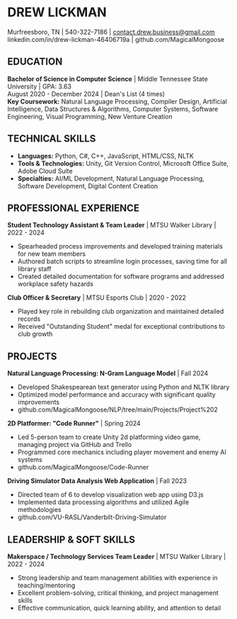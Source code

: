 # DREW LICKMAN
Murfreesboro, TN | 540-322-7186 | contact.drew.business@gmail.com  
linkedin.com/in/drew-lickman-46406719a | github.com/MagicalMongoose

## EDUCATION
**Bachelor of Science in Computer Science** | Middle Tennessee State University | GPA: 3.63  
	August 2020 - December 2024 | Dean's List (4 times)  
**Key Coursework:** Natural Language Processing, Compiler Design, Artificial Intelligence, 
	Data Structures & Algorithms, Computer Systems, Software Engineering, Visual Programming, New Venture Creation

## TECHNICAL SKILLS
- **Languages:** Python, C#, C++, JavaScript, HTML/CSS, NLTK
- **Tools & Technologies:** Unity, Git Version Control, Microsoft Office Suite, Adobe Cloud Suite
- **Specialties:** AI/ML Development, Natural Language Processing, Software Development, Digital Content Creation

## PROFESSIONAL EXPERIENCE
**Student Technology Assistant & Team Leader** | MTSU Walker Library | 2022 - 2024
- Spearheaded process improvements and developed training materials for new team members
- Authored batch scripts to streamline login processes, saving time for all library staff
- Created detailed documentation for software programs and addressed workplace safety hazards

**Club Officer & Secretary** | MTSU Esports Club | 2020 - 2022
- Played key role in rebuilding club organization and maintained detailed records
- Received "Outstanding Student" medal for exceptional contributions to club growth

## PROJECTS
**Natural Language Processing: N-Gram Language Model** | Fall 2024
- Developed Shakespearean text generator using Python and NLTK library
- Optimized model performance and accuracy with significant quality improvements
- github.com/MagicalMongoose/NLP/tree/main/Projects/Project%202

**2D Platformer: "Code Runner"** | Spring 2024
- Led 5-person team to create Unity 2d platforming video game, managing project via GitHub and Trello
- Programmed core mechanics including player movement and enemy AI systems
- github.com/MagicalMongoose/Code-Runner

**Driving Simulator Data Analysis Web Application** | Fall 2023
- Directed team of 6 to develop visualization web app using D3.js
- Implemented data processing algorithms and utilized Agile methodologies
- github.com/VU-RASL/Vanderbilt-Driving-Simulator

## LEADERSHIP & SOFT SKILLS
**Makerspace / Technology Services Team Leader** | MTSU Walker Library | 2022 - 2024
- Strong leadership and team management abilities with experience in teaching/mentoring
- Excellent problem-solving, critical thinking, and project management skills
- Effective communication, quick learning ability, and attention to detail
